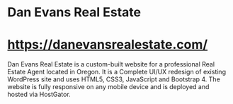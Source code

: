# Dan Evans Real Estate
# https://danevansrealestate.com/

Dan Evans Real Estate is a custom-built website for a professional Real Estate Agent located in Oregon.
It is a Complete UI/UX redesign of existing WordPress site and uses HTML5, CSS3, JavaScript and Bootstrap 4. 
The website is fully responsive on any mobile device and is deployed and hosted via HostGator.
